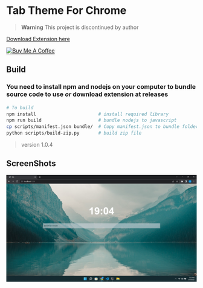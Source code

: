 # Tab Theme For Chrome

> **Warning**
> This project is discontinued by author

<a href="https://github.com/happer64bit/CleanTab/releases">Download Extension here</a>

<a href="https://www.buymeacoffee.com/happer64bit" target="_blank"><img src="https://www.buymeacoffee.com/assets/img/custom_images/orange_img.png" alt="Buy Me A Coffee" style="height: 41px !important;width: 174px !important;box-shadow: 0px 3px 2px 0px rgba(190, 190, 190, 0.5) !important;-webkit-box-shadow: 0px 3px 2px 0px rgba(190, 190, 190, 0.5) !important;" ></a>

## Build
### You need to install npm and nodejs on your computer to bundle source code to use *or* download extension at releases
```bash
# To build
npm install                       # install required library
npm run build                     # bundle nodejs to javascript
cp scripts/manifest.json bundle/  # Copy manifest.json to bundle folder
python scripts/build-zip.py       # build zip file
```

> version 1.0.4

## ScreenShots

<img src="screenshots/screenshot.png">

